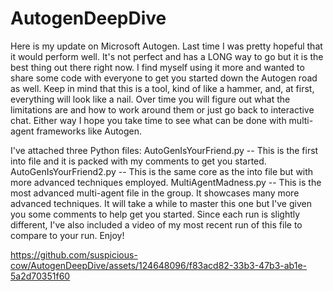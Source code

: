# AutogenDeepDive
Here is my update on Microsoft Autogen. Last time I was pretty hopeful that it would perform well. It's not perfect and has a LONG way to go but it is the best thing out there right now. I find myself using it more and wanted to share some code with everyone to get you started down the Autogen road as well. Keep in mind that this is a tool, kind of like a hammer, and, at first, everything will look like a nail. Over time you will figure out what the limitations are and how to work around them or just go back to interactive chat. Either way I hope you take time to see what can be done with multi-agent frameworks like Autogen.

I've attached three Python files:
AutoGenIsYourFriend.py -- This is the first into file and it is packed with my comments to get you started.
AutoGenIsYourFriend2.py -- This is the same core as the into file but with more advanced techniques employed.
MultiAgentMadness.py -- This is the most advanced multi-agent file in the group. It showcases many more advanced techniques. It will take a while to master this one but I've given you some comments to help get you started. Since each run is slightly different, I've also included a video of my most recent run of this file to compare to your run. Enjoy!


https://github.com/suspicious-cow/AutogenDeepDive/assets/124648096/f83acd82-33b3-47b3-ab1e-5a2d70351f60


